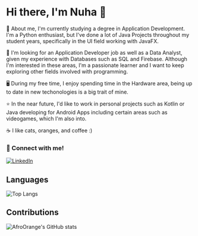# Hi there, I'm Nuha 👋


🌱 About me, I'm currently studying a degree in Application Development. I'm a Python enthusiast, but I've done a lot of Java Projects throughout my student years, specifically in the UI field working with JavaFX. 

🔭 I'm looking for an Application Developer job as well as a Data Analyst, given my experience with Databases such as SQL and Firebase. Although I'm interested in these areas, I'm a passionate learner and I want to keep exploring other fields involved with programming.

🖥️ During my free time, I enjoy spending time in the Hardware area, being up to date in new techonologies is a big trait of mine.

⭐ In the near future, I'd like to work in personal projects such as Kotlin or Java developing for Android Apps including certain areas such as videogames, which I'm also into. 

☕ I like cats, oranges, and coffee :)


### 🔗 Connect with me!
[![LinkedIn](https://img.shields.io/badge/LinkedIn-0077B5?style=for-the-badge&logo=linkedin&logoColor=white)](https://www.linkedin.com/in/nuha-dm)

## Languages 

![Top Langs](https://github-readme-stats.vercel.app/api/top-langs/?username=AfroOrange&layout=compact)


## Contributions
![AfroOrange's GitHub stats](https://github-readme-stats.vercel.app/api?username=AfroOrange&show_icons=true&theme=transparent) 
